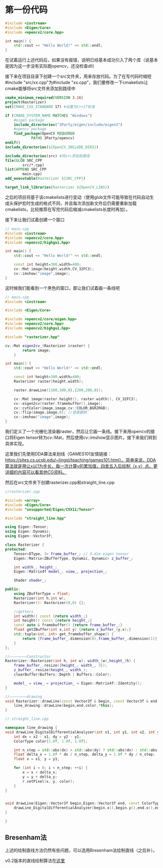 # 第一份代码

~~~cpp
#include <iostream>
#include <Eigen/Core>
#include <opencv2/core.hpp>

int main() {
    std::cout << "Hello World!" << std::endl;
}
~~~

在试着运行上述代码后，如果没有报错，说明已经基本成功引入了两个库（说基本是因为这一步没有实际跑opencv，还没检查dll）

接下来在项目目录下创建一个src文件夹，用来存放代码。为了在写代码时缩短#include "src/xx.cpp"为#include "xx.cpp"，我们要修改一下cmakelists让cmake能够将src文件夹添加到路径中

```cmake
cmake_minimum_required(VERSION 3.16)
project(Rasterizer)
set(CMAKE_CXX_STANDARD 17) #设置为C++17标准

if (CMAKE_SYSTEM_NAME MATCHES "Windows")
    #eigen package
    include_directories("3Party/eigen/include/eigen3")
    #opencv package
    find_package(OpenCV REQUIRED
            PATHS 3Party/opencv)
endif()
include_directories(${OpenCV_INCLUDE_DIRS})

include_directories(src) #将src添加到路径
file(GLOB SRC_CPP
        src/*.cpp)
list(APPEND SRC_CPP
        main.cpp)
add_executable(Rasterizer ${SRC_CPP})

target_link_libraries(Rasterizer ${OpenCV_LIBS})
```

之后的项目将基于该cmakelists进行变动（使用glob文件可能导致在代码自动生成头保护宏时生成的格式不同，并且每次添加新文件后仍需要重新加载cmakelists，比较推荐在写完代码后缩减cmakelists长度时再加）。

接下来让我们试着创建一个窗口

```cpp
// main.cpp
#include <iostream>
#include <opencv2/core.hpp>
#include <opencv2/highgui.hpp>

int main() {
    std::cout << "Hello World!" << std::endl;

    const int height=300,width=400;
    cv::Mat image(height,width,CV_32FC3);
    cv::imshow("image",image);
}

```

这时候我们能看到一个黑色的窗口，那让我们试着画一条线吧

```cpp
// main.cpp
#include <iostream>

#include <Eigen/Core>

#include <opencv2/core/eigen.hpp>
#include <opencv2/core.hpp>
#include <opencv2/highgui.hpp>

#include "rasterizer.hpp"

cv::Mat eigen2cv_(Rasterizer &raster) {
        return image;
    }

int main() {
    std::cout << "Hello World!" << std::endl;

    const int height=300,width=400;
    Rasterizer raster(height,width);

    raster.drawLine({100,100,0},{200,200,0});

    cv::Mat image(raster.height(), raster.width(), CV_32FC3);
    cv::eigen2cv(raster.framebuffer(),image);
    cv::cvtColor(image,image,cv::COLOR_BGR2RGB);
    cv::flip(image,image,0); //竖直翻转
    cv::imshow("image",image);
}


```

我们定义了一个光栅化渲染器raster，然后让它画一条线。接下来用opencv的接口将Eigen tensor转为cv::Mat，然后使用cv::imshow显示图片。接下来我们转到具体实现。

这里我们先使用DDA算法来划线（GAMES101友情链接：https://sites.cs.ucsb.edu/~lingqi/teaching/games101.html）。简单来说，DDA算法就是用让x以1为步长，每一次计算y的累加值，四舍五入后绘制（x,y）点。更详细的内容可以看其他CG资料。

然后在src文件夹下创建rasterizer.cpp和straight_line.cpp

```cpp
//rasterizer.cpp

#include <array>
#include <Eigen/Core>
#include "unsupported/Eigen/CXX11/Tensor"

#include "straight_line.hpp"

using Eigen::Tensor;
using Eigen::Dynamic;
using Eigen::Vector3f;

class Rasterizer {
protected:
    Tensor<DType, 3> frame_buffer_; // 3-dim eigen tensor
    Eigen::Matrix<ZBufferType, Dynamic, Dynamic> z_buffer_;

    int width_, height_;
    Eigen::Matrix4f model_, view_, projection_;

    Shader shader_;

public:
    using ZBufferType = float;
    Rasterizer(int h,int w);
    Rasterizer(): Rasterizer(0,0) {};

    //getters
    int width() const {return width_;}
    int height() const {return height_;}
    const auto & framebuffer() {return frame_buffer_;}
    float getZBuffer(int x,int y) {return z_buffer_(y,x);}
    std::tuple<int, int> get_framebuffer_shape() {
        return {frame_buffer_.dimension(0),frame_buffer_.dimension(1)};
    }
};

//————————Constructor
Rasterizer::Rasterizer(int h, int w): width_(w),height_(h) {
    frame_buffer_.resize({height_, width_, 3});
    z_buffer_.resize(height_, width_);
    clearBuffer(Buffers::Depth | Buffers::Color);

    model_ = view_ = projection_ = Eigen::Matrix4f::Identity();
}

//————————drawing
void Rasterizer::drawLine(const Vector3f & begin, const Vector3f & end, const ColorType &color) {
    line_drawing::drawLine(begin,end,color,*this);
}
```

```cpp
// straight_line.cpp

namespace line_drawing {
void drawLine_DigitalDifferentialAnalyzer(int x1, int y1, int x2, int y2, Rasterizer &r) {
    int dx = x2 - x1, dy = y2 - y1;
    ColorType color{1.0f, 1.0f, 1.0f};

    int n_step = std::abs(dx) > std::abs(dy) ? std::abs(dx) : std::abs(dy);
    float delta_x = 1.0f * dx / n_step, delta_y = 1.0f * dy / n_step;
    float x = x1, y = y1;

    for (int i = 0; i < n_step; ++i) {
        x = x + delta_x;
        y = y + delta_y;
        r.setPixel(x, y, color);
    }
}


void drawLine(Eigen::Vector3f begin,Eigen::Vector3f end, const ColorType &color, Rasterizer &r) {
    drawLine_DigitalDifferentialAnalyzer(begin.x(),begin.y(),end.x(),end.y(),r);
}

}
```

## Bresenham法

上述的绘制直线方法仍然有些问题，可以选用Bresenham法绘制直线（之后补）。

v0.2版本的直线绘制算法在[这里](./code_snapshot/1-appdix-straight_line.cpp)
